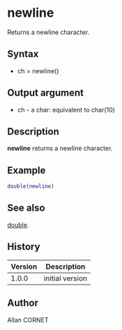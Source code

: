 

# newline

Returns a newline character.

## Syntax

- ch = newline()

## Output argument

 - ch - a char: equivalent to char(10)

## Description

<b>newline</b> returns a newline character.

## Example

```matlab
double(newline)
```

## See also

[double](../double/double.md).
## History

|Version|Description|
|------|------|
|1.0.0|initial version|


## Author

Allan CORNET



